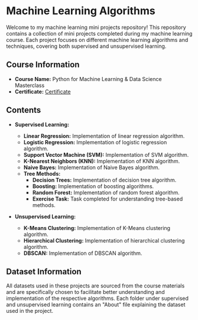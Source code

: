 # Machine Learning Algorithms

Welcome to my machine learning mini projects repository! This repository contains a collection of mini projects completed during my machine learning course. Each project focuses on different machine learning algorithms and techniques, covering both supervised and unsupervised learning.

## Course Information

- **Course Name:** Python for Machine Learning & Data Science Masterclass
- **Certificate:** [Certificate](https://www.udemy.com/certificate/UC-aa1028fb-2ca2-4a6d-bae9-99c294668875/)

## Contents

- **Supervised Learning:**
  - **Linear Regression:** Implementation of linear regression algorithm.
  - **Logistic Regression:** Implementation of logistic regression algorithm.
  - **Support Vector Machine (SVM):** Implementation of SVM algorithm.
  - **K-Nearest Neighbors (KNN):** Implementation of KNN algorithm.
  - **Naive Bayes:** Implementation of Naive Bayes algorithm.
  - **Tree Methods:**
    - **Decision Trees:** Implementation of decision tree algorithm.
    - **Boosting:** Implementation of boosting algorithms.
    - **Random Forest:** Implementation of random forest algorithm.
    - **Exercise Task:** Task completed for understanding tree-based methods.

- **Unsupervised Learning:**
  - **K-Means Clustering:** Implementation of K-Means clustering algorithm.
  - **Hierarchical Clustering:** Implementation of hierarchical clustering algorithm.
  - **DBSCAN:** Implementation of DBSCAN algorithm.

## Dataset Information

All datasets used in these projects are sourced from the course materials and are specifically chosen to facilitate better understanding and implementation of the respective algorithms. Each folder under supervised and unsupervised learning contains an "About" file explaining the dataset used in the project.

